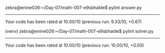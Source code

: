 zebra@enine026:~/Day-07/math-007-e9sbhalde$ pylint answer.py

-------------------------------------------------------------------
Your code has been rated at 10.00/10 (previous run: 9.33/10, +0.67)

(venv) zebra@enine026:~/Day-07/math-007-e9sbhalde$ pylint solver.py

--------------------------------------------------------------------
Your code has been rated at 10.00/10 (previous run: 10.00/10, +0.00)
